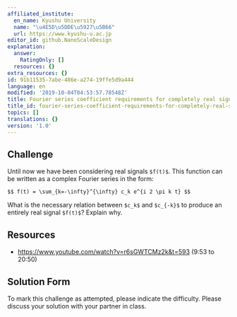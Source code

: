 ```yaml
---
affiliated_institute:
  en_name: Kyushu University
  name: "\u4E5D\u5DDE\u5927\u5B66"
  url: https://www.kyushu-u.ac.jp
editor_id: github.NanoScaleDesign
explanation:
  answer:
    RatingOnly: []
  resources: {}
extra_resources: {}
id: 91b11535-7abe-486e-a274-19ffe5d9a444
language: en
modified: '2019-10-04T04:53:57.78548Z'
title: Fourier series coefficient requirements for completely real signals
title_id: fourier-series-coefficient-requirements-for-completely-real-signals
topics: []
translations: {}
version: '1.0'
---
```


## Challenge
Until now we have been considering real signals `$f(t)$`. This function can be written as a complex Fourier series in the form:


`$$
    f(t) = \sum_{k=-\infty}^{\infty} c_k e^{i 2 \pi k t}
 $$`

What is the necessary relation between `$c_k$` and `$c_{-k}$` to produce an entirely real signal `$f(t)$`? Explain why.

## Resources
- https://www.youtube.com/watch?v=r6sGWTCMz2k&t=593 (9:53 to 20:50)


## Solution Form
To mark this challenge as attempted, please indicate the difficulty.
Please discuss your solution with your partner in class.
